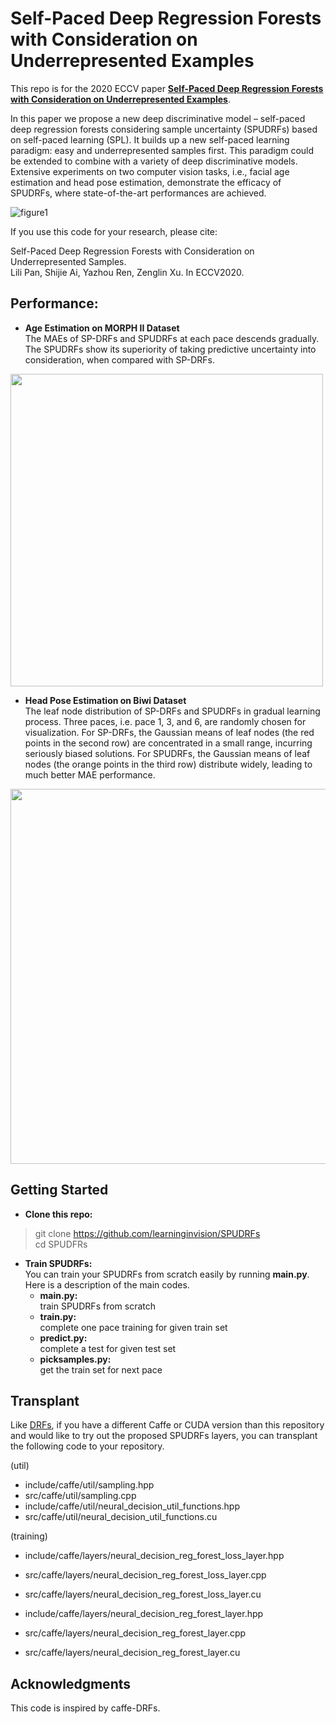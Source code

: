 # Self-Paced Deep Regression Forests with Consideration on Underrepresented Examples

This repo is for the 2020 ECCV paper [**Self-Paced Deep Regression Forests with Consideration on Underrepresented Examples**](https://arxiv.org/abs/2004.01459v4). 

In this paper we propose a new deep discriminative model – self-paced deep regression forests considering sample uncertainty (SPUDRFs) based on self-paced learning (SPL). It builds up a new self-paced learning paradigm: easy and underrepresented samples first. This paradigm could be extended to combine with a variety of deep discriminative models. Extensive experiments on two computer vision tasks, i.e., facial age estimation and head pose estimation, demonstrate the efficacy of SPUDRFs, where state-of-the-art performances are achieved.      

![figure1](https://github.com/learninginvision/SPUDRFs/blob/master/pic/Figure1.png)   

If you use this code for your research, please cite:

Self-Paced Deep Regression Forests with Consideration on Underrepresented Samples.<br>
Lili Pan, Shijie Ai, Yazhou Ren, Zenglin Xu. In ECCV2020.

## Performance: ##  
- **Age Estimation on MORPH II Dataset**   
The MAEs of SP-DRFs and SPUDRFs at each pace descends gradually. The SPUDRFs show its superiority of taking predictive uncertainty into consideration, when compared with SP-DRFs.   
     
<img src="https://github.com/learninginvision/SPUDRFs/blob/master/pic/SPUDRFs_validation.png" width="500">   

- **Head Pose Estimation on Biwi Dataset**  
The leaf node distribution of SP-DRFs and SPUDRFs in gradual learning process. Three paces, i.e. pace 1, 3, and 6, are randomly chosen for visualization. For
SP-DRFs, the Gaussian means of leaf nodes (the red points in the second row) are concentrated in a small range, incurring seriously biased solutions. For SPUDRFs, the Gaussian means of leaf nodes (the orange points in the third row) distribute widely, leading to much better MAE performance.   
    
<img src="https://github.com/learninginvision/SPUDRFs/blob/master/pic/Uncertainty_efficacy.png" width="600">    

## Getting Started

* **Clone this repo:**  
> git clone https://github.com/learninginvision/SPUDRFs   
cd SPUDFRs   

* **Train SPUDRFs:**  
You can train your SPUDRFs from scratch easily by running **main.py**. Here is a description of the main codes.  
    - **main.py:**   
train SPUDRFs from scratch  
    - **train.py:**   
complete one pace training for given train set
    - **predict.py:**   
complete a test for given test set
    - **picksamples.py:**   
get the train set for next pace  

## Transplant

Like [DRFs](https://github.com/shenwei1231/caffe-DeepRegressionForests), if you have a different Caffe or CUDA version than this repository and would like to try out the proposed SPUDRFs layers, you can transplant the following code to your repository.

(util) 

- include/caffe/util/sampling.hpp
- src/caffe/util/sampling.cpp
- include/caffe/util/neural_decision_util_functions.hpp
- src/caffe/util/neural_decision_util_functions.cu

(training) 

- include/caffe/layers/neural_decision_reg_forest_loss_layer.hpp 
- src/caffe/layers/neural_decision_reg_forest_loss_layer.cpp
- src/caffe/layers/neural_decision_reg_forest_loss_layer.cu

- include/caffe/layers/neural_decision_reg_forest_layer.hpp 
- src/caffe/layers/neural_decision_reg_forest_layer.cpp
- src/caffe/layers/neural_decision_reg_forest_layer.cu

## Acknowledgments
This code is inspired by caffe-DRFs.
